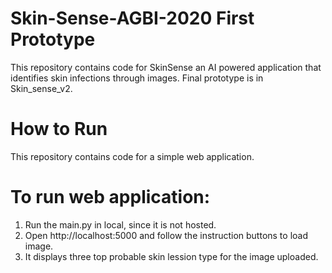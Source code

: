 # Skin-Sense-AGBI-2020 First Prototype
This repository contains code for SkinSense an AI powered application that identifies skin infections through images. Final prototype is in Skin_sense_v2.

# How to Run
This repository contains code for a simple web application.

# To run web application:
1. Run the main.py in local, since it is not hosted.
2. Open http://localhost:5000 and follow the instruction buttons to load image.
3. It displays three top probable skin lession type for the image uploaded.
